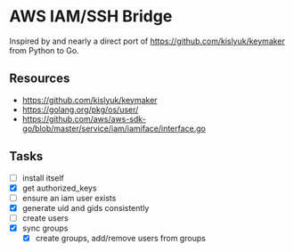 AWS IAM/SSH Bridge
==================

Inspired by and nearly a direct port of https://github.com/kislyuk/keymaker from Python to Go.

Resources
---------
- https://github.com/kislyuk/keymaker
- https://golang.org/pkg/os/user/
- https://github.com/aws/aws-sdk-go/blob/master/service/iam/iamiface/interface.go

Tasks
-----
- [ ] install itself
- [X] get authorized_keys
- [ ] ensure an iam user exists
- [X] generate uid and gids consistently
- [ ] create users
- [X] sync groups
  - [X] create groups, add/remove users from groups
